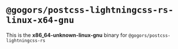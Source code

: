 # `@gogors/postcss-lightningcss-rs-linux-x64-gnu`

This is the **x86_64-unknown-linux-gnu** binary for `@gogors/postcss-lightningcss-rs`

